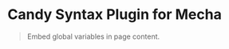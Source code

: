 Candy Syntax Plugin for Mecha
=============================

> Embed global variables in page content.